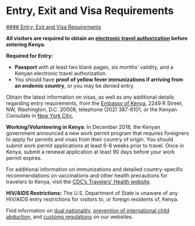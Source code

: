# Entry, Exit and Visa Requirements

[#### Entry, Exit and Visa Requirements](javascript:void(0); "Entry, Exit and Visa Requirements")

**All visitors are required to obtain an [electronic travel authorization](https://www.etakenya.go.ke/en) before entering Kenya.**

**Required for Entry:**

* **Passport** with at least two blank pages, six months’ validity, and a Kenyan electronic travel authorization.
* You should have **proof of yellow fever immunizations if arriving from an endemic country**, or you may be denied entry.

Obtain the latest information on visas, as well as any additional details regarding entry requirements, from the [Embassy of Kenya](https://kenyaembassydc.org/), 2249 R Street, NW, Washington, D.C. 20008, telephone (202) 387-6101, or the Kenyan Consulate in [New York City.](https://www.un.int/kenya/kenya/kenya-consulate-new-york)

**Working/Volunteering in Kenya**: In December 2018, the Kenyan government announced a new work permit program that requires foreigners to apply for permits and visas from their country of origin. You should submit work permit applications at least 6-8 weeks prior to travel. Once in Kenya, submit a renewal application at least 90 days before your work permit expires.

For additional information on immunizations and detailed country-specific recommendations on vaccinations and other health precautions for travelers to Kenya, visit the [CDC’s Travelers’ Health website](https://wwwnc.cdc.gov/travel/destinations/traveler/none/kenya?s_cid=ncezid-dgmq-travel-single-001).

**HIV/AIDS Restrictions:** The U.S. Department of State is unaware of any HIV/AIDS entry restrictions for visitors to, or foreign residents of, Kenya.

Find information on [dual nationality](https://travel.state.gov/content/travel/en/international-travel/before-you-go/travelers-with-special-considerations/Dual-Nationality-Travelers.html), [prevention of international child abduction,](https://travel.state.gov/content/childabduction/en/preventing.html) and [customs regulations](https://travel.state.gov/content/passports/en/go/customs.html) on our websites.